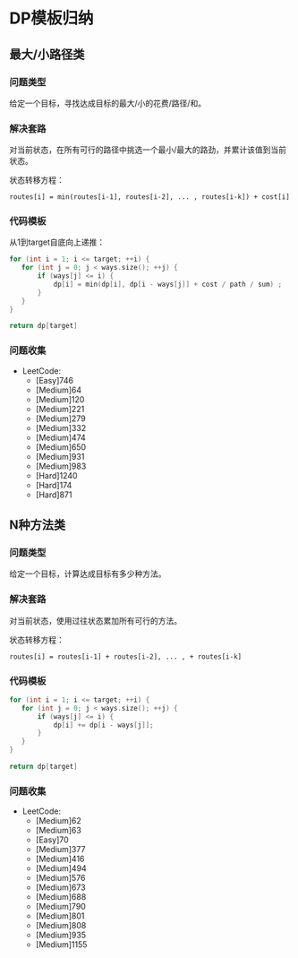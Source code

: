 # DP模板归纳
## 最大/小路径类

### 问题类型

给定一个目标，寻找达成目标的最大/小的花费/路径/和。

### 解决套路

对当前状态，在所有可行的路径中挑选一个最小/最大的路劲，并累计该值到当前状态。

状态转移方程：

`routes[i] = min(routes[i-1], routes[i-2], ... , routes[i-k]) + cost[i]`


### 代码模板

从1到target自底向上递推：
```cpp
for (int i = 1; i <= target; ++i) {
   for (int j = 0; j < ways.size(); ++j) {
       if (ways[j] <= i) {
           dp[i] = min(dp[i], dp[i - ways[j]] + cost / path / sum) ;
       }
   }
}
 
return dp[target]
```

### 问题收集

- LeetCode:
  - [Easy]746
  - [Medium]64
  - [Medium]120
  - [Medium]221
  - [Medium]279
  - [Medium]332
  - [Medium]474
  - [Medium]650
  - [Medium]931
  - [Medium]983
  - [Hard]1240
  - [Hard]174
  - [Hard]871

## N种方法类

### 问题类型
给定一个目标，计算达成目标有多少种方法。

### 解决套路
对当前状态，使用过往状态累加所有可行的方法。

状态转移方程：

`routes[i] = routes[i-1] + routes[i-2], ... , + routes[i-k]`

### 代码模板

```cpp
for (int i = 1; i <= target; ++i) {
   for (int j = 0; j < ways.size(); ++j) {
       if (ways[j] <= i) {
           dp[i] += dp[i - ways[j]];
       }
   }
}
 
return dp[target]
```

### 问题收集

- LeetCode:
  - [Medium]62
  - [Medium]63
  - [Easy]70
  - [Medium]377
  - [Medium]416
  - [Medium]494
  - [Medium]576
  - [Medium]673
  - [Medium]688
  - [Medium]790
  - [Medium]801
  - [Medium]808
  - [Medium]935
  - [Medium]1155